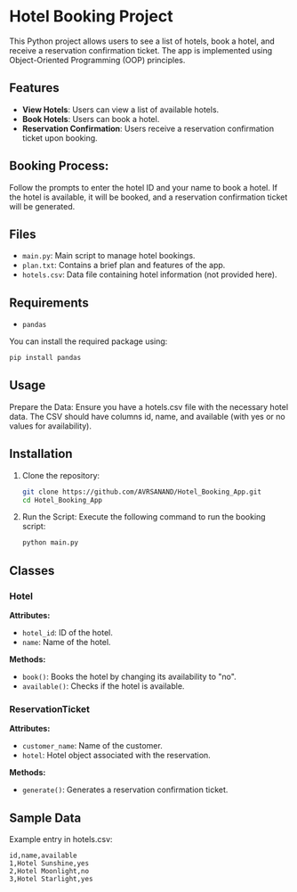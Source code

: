 # Hotel Booking Project

This Python project allows users to see a list of hotels, book a hotel, and receive a reservation confirmation ticket. The app is implemented using Object-Oriented Programming (OOP) principles.

## Features

- **View Hotels**: Users can view a list of available hotels.
- **Book Hotels**: Users can book a hotel.
- **Reservation Confirmation**: Users receive a reservation confirmation ticket upon booking.

## Booking Process: 
Follow the prompts to enter the hotel ID and your name to book a hotel. If the hotel is available, it will be booked, and a reservation confirmation ticket will be generated.

## Files

- `main.py`: Main script to manage hotel bookings.
- `plan.txt`: Contains a brief plan and features of the app.
- `hotels.csv`: Data file containing hotel information (not provided here).

## Requirements

- `pandas`

You can install the required package using:

```bash
pip install pandas
```

## Usage
Prepare the Data: Ensure you have a hotels.csv file with the necessary hotel data. The CSV should have columns id, name, and available (with yes or no values for availability).

## Installation

1. Clone the repository:
    ```bash
    git clone https://github.com/AVRSANAND/Hotel_Booking_App.git
    cd Hotel_Booking_App
    ```

2. Run the Script: Execute the following command to run the booking script:
    ```bash
    python main.py
    ```
    
## Classes

### Hotel

**Attributes:**

- `hotel_id`: ID of the hotel.
- `name`: Name of the hotel.

**Methods:**

- `book()`: Books the hotel by changing its availability to "no".
- `available()`: Checks if the hotel is available.

### ReservationTicket

**Attributes:**

- `customer_name`: Name of the customer.
- `hotel`: Hotel object associated with the reservation.

**Methods:**

- `generate()`: Generates a reservation confirmation ticket.


## Sample Data

Example entry in hotels.csv:

```
id,name,available
1,Hotel Sunshine,yes
2,Hotel Moonlight,no
3,Hotel Starlight,yes
```
